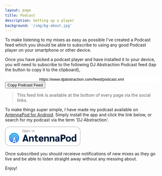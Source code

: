 ```yaml
---
layout: page
title: Podcast
description: Setting up a player
background: '/img/bg-about.jpg'
---
```


To make listening to my mixes as easy as possible I've created a Podcast feed which you should be able to subscribe to using any good Podcast player on your smartphone or other device.

Once you have picked a podcast player and have installed it to your device, you will need to subscribe to the following DJ Abstraction Podcast feed (tap the button to copy it to the clipboard),

<div class="container">
	<div class="row">
		<div class="col text-center">
			<input type="text" value="https://www.djabstraction.com/feed/podcast.xml" id="podcastUrl" style="width: 100%;pointer-events: none;border: 0px solid;text-align: center;" />
			<button id="copyButton" onclick="copyPodcastUrlToClipboard()" class="btn btn-secondary">Copy Podcast Feed</button>
		</div>
	</div>
</div>

> This feed link is available at the bottom of every page via the social links.

To make things super simple, I have made my podcast available on <a href="https://play.google.com/store/apps/details?id=de.danoeh.antennapod&pcampaignid=web_share">AntennaPod for Android</a>. Simply install the app and click the link below, or search for my podcast via the term 'DJ Abstraction'.

<a href="https://antennapod.org/deeplink/subscribe?url=https%3A%2F%2Fwww.djabstraction.com%2Ffeed%2Fpodcast.xml&title=DJ%20Abstraction%27s%20Warmup%20Sessions"><img src="/img/podcast/apbadge.png" width="250"></a>	

Once subscribed you should receieve notifications of new mixes as they go live and be able to listen straight away without any messing about.

Enjoy!	

<script>
function copyPodcastUrlToClipboard() {
  var podcastUrl = document.getElementById("podcastUrl");
  podcastUrl.select();
  podcastUrl.setSelectionRange(0, 99999);
  document.execCommand("copy");
  alert("Copied the text: " + podcastUrl.value);
  podcastUrl.setSelectionRange(0, 0);
  var copyButton = document.getElementById("copyButton");
  copyButton.select();
}
</script>